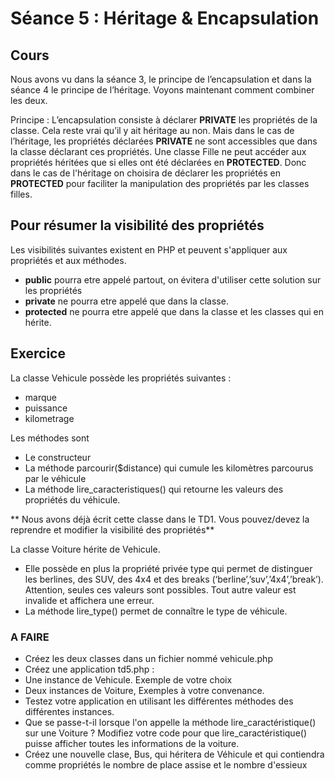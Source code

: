 

# Séance 5 :  Héritage & Encapsulation

## Cours

Nous avons vu dans la séance 3, le principe de l’encapsulation et dans la séance 4 le principe de l’héritage. Voyons maintenant comment 
combiner les deux.

Principe : L’encapsulation consiste à déclarer **PRIVATE** les propriétés de la classe. Cela reste vrai qu’il y ait 
héritage au non. Mais dans le cas de l’héritage, les propriétés déclarées **PRIVATE** ne sont accessibles que dans la classe déclarant ces propriétés. Une classe Fille ne peut accéder aux propriétés héritées que si elles ont été déclarées en **PROTECTED**. Donc dans le cas 
de l'héritage on choisira de déclarer les propriétés en **PROTECTED** pour faciliter la manipulation des propriétés par les 
classes filles.

## Pour résumer la visibilité des propriétés

Les visibilités suivantes existent en PHP et peuvent s'appliquer aux propriétés et aux méthodes.

* **public** pourra etre appelé partout, on évitera d'utiliser cette solution sur les propriétés
* **private** ne pourra etre appelé que dans la classe.
* **protected** ne pourra etre appelé que dans la classe et les classes qui en hérite.

##	Exercice 

La classe Vehicule possède les propriétés suivantes :
*	marque
*	puissance
*	kilometrage

Les méthodes sont 
*	Le constructeur
*	La méthode parcourir($distance) qui cumule les kilomètres parcourus par le véhicule
*	La méthode lire_caracteristiques() qui retourne les valeurs des propriétés du véhicule.

** Nous avons déjà écrit cette classe dans le TD1. Vous pouvez/devez la reprendre et modifier la visibilité des propriétés**

La classe Voiture hérite de Vehicule.
*	Elle possède en plus la propriété privée type qui permet de distinguer les berlines, des SUV, des 4x4 et des breaks (‘berline’,’suv’,’4x4’,’break’). 
Attention, seules ces valeurs sont possibles. Tout autre valeur est invalide et affichera une erreur.
*	La méthode lire_type() permet de connaître le type de véhicule.

### A FAIRE

*	Créez les deux classes dans un fichier nommé vehicule.php
*	Créez une application td5.php :
  *	Une instance de Vehicule. Exemple de votre choix
  *	Deux instances de Voiture, Exemples à votre convenance.
*	Testez votre application en utilisant les différentes méthodes des différentes instances.
* Que se passe-t-il lorsque l'on appelle la méthode lire_caractéristique() sur une Voiture ? 
Modifiez votre code pour que lire_caractéristique() puisse afficher toutes les informations de la voiture.
* Créez une nouvelle clase, Bus, qui héritera de Véhicule et qui contiendra comme propriétés le nombre de 
place assise et le nombre d'essieux

